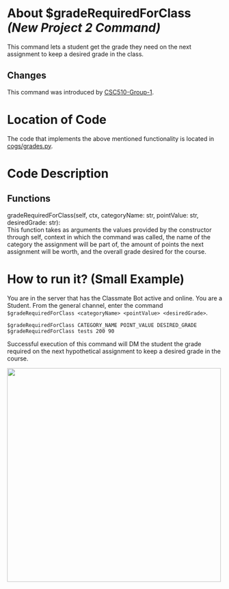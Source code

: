 # About $gradeRequiredForClass _(New Project 2 Command)_
This command lets a student get the grade they need on the next assignment to keep a desired grade in the class.
## Changes

This command was introduced by [CSC510-Group-1](https://github.com/nfoster1492/ClassMateBot-1/).

# Location of Code
The code that implements the above mentioned functionality is located in [cogs/grades.py](https://github.com/maddaicita/ClassMateBot-1.1/tree/main/cogs/grades.py).

# Code Description
## Functions
gradeRequiredForClass(self, ctx, categoryName: str, pointValue: str, desiredGrade: str): <br>
This function takes as arguments the values provided by the constructor through self, context in which the command was called, the name of the category the assignment will be part of, the amount of points the next assignment will be worth, and the overall grade desired for the course.

# How to run it? (Small Example)
You are in the server that has the Classmate Bot active and online. You are a Student. From the general channel, enter the command `$gradeRequiredForClass <categoryName> <pointValue> <desiredGrade>`.

```
$gradeRequiredForClass CATEGORY_NAME POINT_VALUE DESIRED_GRADE
$gradeRequiredForClass tests 200 90
```
Successful execution of this command will DM the student the grade required on the next hypothetical assignment to keep a desired grade in the course.

<img src="https://github.com/maddaicita/ClassMateBot-1.1/blob/main/data/proj2media/graderequiredforclassHelp.png?raw=true" width="500">
